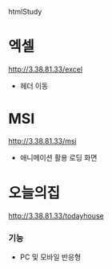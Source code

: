htmlStudy 
# 엑셀 
http://3.38.81.33/excel 
- 헤더 이동 

# MSI 
http://3.38.81.33/msi 
- 애니메이션 활용 로딩 화면 

# 오늘의집  
http://3.38.81.33/todayhouse  
### 기능  
- PC 및 모바일 반응형  
